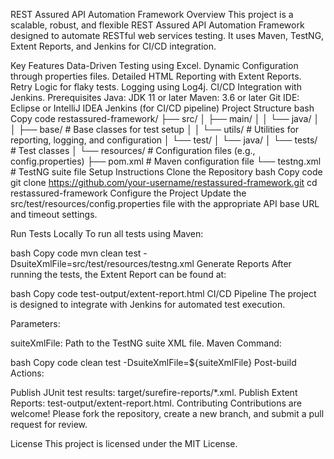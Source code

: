 REST Assured API Automation Framework
Overview
This project is a scalable, robust, and flexible REST Assured API Automation Framework designed to automate RESTful web services testing. It uses Maven, TestNG, Extent Reports, and Jenkins for CI/CD integration.

Key Features
Data-Driven Testing using Excel.
Dynamic Configuration through properties files.
Detailed HTML Reporting with Extent Reports.
Retry Logic for flaky tests.
Logging using Log4j.
CI/CD Integration with Jenkins.
Prerequisites
Java: JDK 11 or later
Maven: 3.6 or later
Git
IDE: Eclipse or IntelliJ IDEA
Jenkins (for CI/CD pipeline)
Project Structure
bash
Copy code
restassured-framework/
├── src/
│   ├── main/
│   │   └── java/
│   │       ├── base/                # Base classes for test setup
│   │       └── utils/               # Utilities for reporting, logging, and configuration
│   └── test/
│       └── java/
│           └── tests/               # Test classes
│   └── resources/                   # Configuration files (e.g., config.properties)
├── pom.xml                          # Maven configuration file
└── testng.xml                       # TestNG suite file
Setup Instructions
Clone the Repository
bash
Copy code
git clone https://github.com/your-username/restassured-framework.git
cd restassured-framework
Configure the Project
Update the src/test/resources/config.properties file with the appropriate API base URL and timeout settings.

Run Tests Locally
To run all tests using Maven:

bash
Copy code
mvn clean test -DsuiteXmlFile=src/test/resources/testng.xml
Generate Reports
After running the tests, the Extent Report can be found at:

bash
Copy code
test-output/extent-report.html
CI/CD Pipeline
The project is designed to integrate with Jenkins for automated test execution.

Parameters:

suiteXmlFile: Path to the TestNG suite XML file.
Maven Command:

bash
Copy code
clean test -DsuiteXmlFile=${suiteXmlFile}
Post-build Actions:

Publish JUnit test results: target/surefire-reports/*.xml.
Publish Extent Reports: test-output/extent-report.html.
Contributing
Contributions are welcome! Please fork the repository, create a new branch, and submit a pull request for review.

License
This project is licensed under the MIT License.